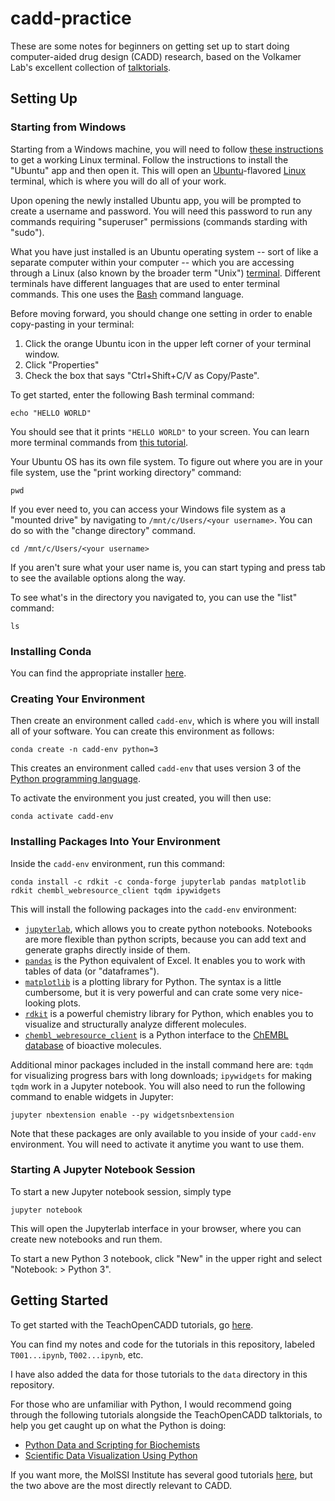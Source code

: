 # cadd-practice

These are some notes for beginners on getting set up to start doing computer-aided drug design (CADD) research, based on the Volkamer Lab's excellent collection of [talktorials](https://projects.volkamerlab.org/teachopencadd/talktorials.html).

## Setting Up

### Starting from Windows

Starting from a Windows machine, you will need to follow [these instructions](https://www.howtogeek.com/249966/how-to-install-and-use-the-linux-bash-shell-on-windows-10/) to get a working Linux terminal. Follow the instructions to install the "Ubuntu" app and then open it. This will open an [Ubuntu](https://en.wikipedia.org/wiki/Ubuntu)-flavored [Linux](https://en.wikipedia.org/wiki/Linux_distribution) terminal, which is where you will do all of your work.

Upon opening the newly installed Ubuntu app, you will be prompted to create a username and password. You will need this password to run any commands requiring "superuser" permissions (commands starding with "sudo").

What you have just installed is an Ubuntu operating system -- sort of like a separate computer within your computer -- which you are accessing through a Linux (also known by the broader term "Unix") [terminal](https://en.wikipedia.org/wiki/Computer_terminal). Different terminals have different languages that are used to enter terminal commands. This one uses the [Bash](https://en.wikipedia.org/wiki/Bash_(Unix_shell)) command language.

Before moving forward, you should change one setting in order to enable copy-pasting in your terminal:
1. Click the orange Ubuntu icon in the upper left corner of your terminal window.
2. Click "Properties"
3. Check the box that says "Ctrl+Shift+C/V as Copy/Paste".

To get started, enter the following Bash terminal command:
```
echo "HELLO WORLD"
```
You should see that it prints `"HELLO WORLD"` to your screen. You can learn more terminal commands from [this tutorial](https://linuxjourney.com/lesson/the-shell).

Your Ubuntu OS has its own file system. To figure out where you are in your file system, use the "print working directory" command:
```
pwd
```
If you ever need to, you can access your Windows file system as a "mounted drive" by navigating to `/mnt/c/Users/<your username>`.
You can do so with the "change directory" command.
```
cd /mnt/c/Users/<your username>
```
If you aren't sure what your user name is, you can start typing and press tab to see the available options along the way.

To see what's in the directory you navigated to, you can use the "list" command:
```
ls
```

### Installing Conda

You can find the appropriate installer [here](https://docs.conda.io/en/latest/miniconda.html).

### Creating Your Environment

Then create an environment called `cadd-env`, which is where you will install all of your software.
You can create this environment as follows:
```
conda create -n cadd-env python=3
```
This creates an environment called `cadd-env` that uses version 3 of the [Python programming language](https://docs.python.org/3/).

To activate the environment you just created, you will then use:
```
conda activate cadd-env
```

### Installing Packages Into Your Environment

Inside the `cadd-env` environment, run this command:
```
conda install -c rdkit -c conda-forge jupyterlab pandas matplotlib rdkit chembl_webresource_client tqdm ipywidgets
```
This will install the following packages into the `cadd-env` environment:

 - [`jupyterlab`](https://jupyter-notebook-beginner-guide.readthedocs.io/en/latest/execute.html), which allows you to create python notebooks. Notebooks are more flexible than python scripts, because you can add text and generate graphs directly inside of them.
 - [`pandas`](https://pandas.pydata.org/docs/) is the Python equivalent of Excel. It enables you to work with tables of data (or "dataframes").
 - [`matplotlib`](https://matplotlib.org/) is a plotting library for Python. The syntax is a little cumbersome, but it is very powerful and can crate some very nice-looking plots.
 - [`rdkit`](https://www.rdkit.org/docs/) is a powerful chemistry library for Python, which enables you to visualize and structurally analyze different molecules.
 - [`chembl_webresource_client`](https://github.com/chembl/chembl_webresource_client) is a Python interface to the [ChEMBL database](https://www.ebi.ac.uk/chembl/) of bioactive molecules.

Additional minor packages included in the install command here are: `tqdm` for visualizing progress bars with long downloads; `ipywidgets` for making `tqdm` work in a Jupyter notebook.
You will also need to run the following command to enable widgets in Jupyter:
```
jupyter nbextension enable --py widgetsnbextension
```


Note that these packages are only available to you inside of your `cadd-env` environment.
You will need to activate it anytime you want to use them.


### Starting A Jupyter Notebook Session

To start a new Jupyter notebook session, simply type
```
jupyter notebook
```
This will open the Jupyterlab interface in your browser, where you can create new notebooks and run them.

To start a new Python 3 notebook, click "New" in the upper right and select "Notebook: > Python 3".

## Getting Started

To get started with the TeachOpenCADD tutorials, go [here](https://projects.volkamerlab.org/teachopencadd/talktorials.html).

You can find my notes and code for the tutorials in this repository, labeled `T001...ipynb`, `T002...ipynb`, etc.

I have also added the data for those tutorials to the `data` directory in this repository.

For those who are unfamiliar with Python, I would recommend going through the following tutorials alongside the TeachOpenCADD talktorials, to help you get caught up on what the Python is doing:

- [Python Data and Scripting for Biochemists](https://education.molssi.org/python-scripting-biochemistry/chapters/setup.html)
- [Scientific Data Visualization Using Python](https://education.molssi.org/python-visualization/chapters/setup.html)

If you want more, the MolSSI Institute has several good tutorials [here](http://education.molssi.org/resources.html), but the two above are the most directly relevant to CADD.
